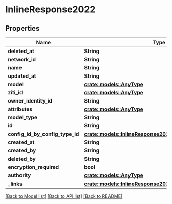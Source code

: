 # InlineResponse2022

## Properties

Name | Type | Description | Notes
------------ | ------------- | ------------- | -------------
**deleted_at** | **String** |  | 
**network_id** | **String** |  | 
**name** | **String** |  | 
**updated_at** | **String** |  | 
**model** | [**crate::models::AnyType**](.md) |  | 
**ziti_id** | [**crate::models::AnyType**](.md) |  | 
**owner_identity_id** | **String** |  | 
**attributes** | [**crate::models::AnyType**](.md) |  | 
**model_type** | **String** |  | 
**id** | **String** |  | 
**config_id_by_config_type_id** | [**crate::models::InlineResponse2022ConfigIdByConfigTypeId**](inline_response_202_2_configIdByConfigTypeId.md) |  | 
**created_at** | **String** |  | 
**created_by** | **String** |  | 
**deleted_by** | **String** |  | 
**encryption_required** | **bool** |  | 
**authority** | [**crate::models::AnyType**](.md) |  | 
**_links** | [**crate::models::InlineResponse2021Links**](inline_response_202_1__links.md) |  | 

[[Back to Model list]](../README.md#documentation-for-models) [[Back to API list]](../README.md#documentation-for-api-endpoints) [[Back to README]](../README.md)


